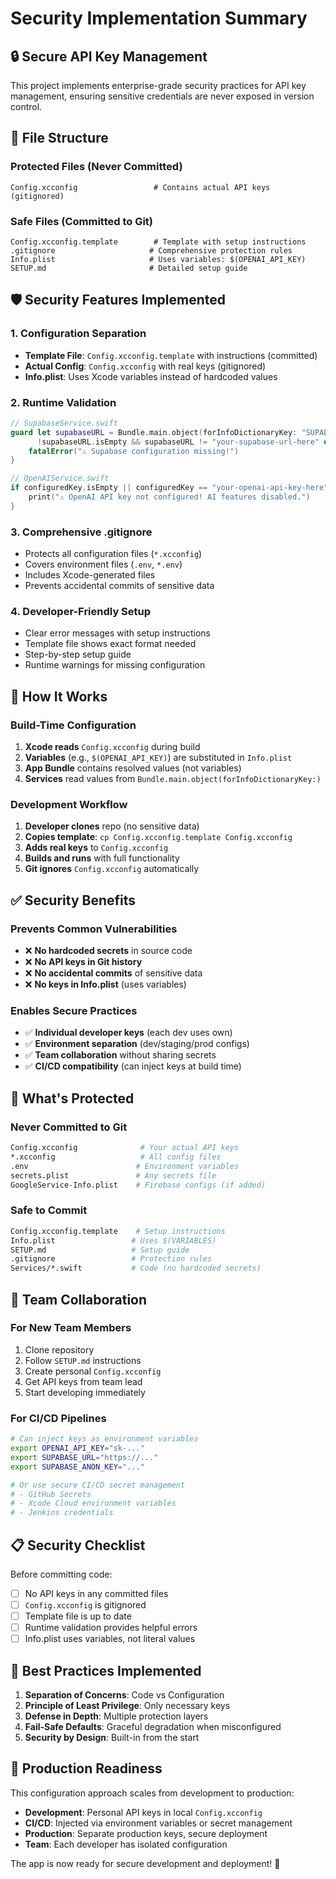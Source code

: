 # Security Implementation Summary

## 🔒 Secure API Key Management

This project implements enterprise-grade security practices for API key management, ensuring sensitive credentials are never exposed in version control.

## 📁 File Structure

### Protected Files (Never Committed)

```
Config.xcconfig                 # Contains actual API keys (gitignored)
```

### Safe Files (Committed to Git)

```
Config.xcconfig.template        # Template with setup instructions
.gitignore                     # Comprehensive protection rules
Info.plist                     # Uses variables: $(OPENAI_API_KEY)
SETUP.md                       # Detailed setup guide
```

## 🛡️ Security Features Implemented

### 1. Configuration Separation

- **Template File**: `Config.xcconfig.template` with instructions (committed)
- **Actual Config**: `Config.xcconfig` with real keys (gitignored)
- **Info.plist**: Uses Xcode variables instead of hardcoded values

### 2. Runtime Validation

```swift
// SupabaseService.swift
guard let supabaseURL = Bundle.main.object(forInfoDictionaryKey: "SUPABASE_URL") as? String,
      !supabaseURL.isEmpty && supabaseURL != "your-supabase-url-here" else {
    fatalError("⚠️ Supabase configuration missing!")
}

// OpenAIService.swift
if configuredKey.isEmpty || configuredKey == "your-openai-api-key-here" {
    print("⚠️ OpenAI API key not configured! AI features disabled.")
}
```

### 3. Comprehensive .gitignore

- Protects all configuration files (`*.xcconfig`)
- Covers environment files (`.env`, `*.env`)
- Includes Xcode-generated files
- Prevents accidental commits of sensitive data

### 4. Developer-Friendly Setup

- Clear error messages with setup instructions
- Template file shows exact format needed
- Step-by-step setup guide
- Runtime warnings for missing configuration

## 🔧 How It Works

### Build-Time Configuration

1. **Xcode reads** `Config.xcconfig` during build
2. **Variables** (e.g., `$(OPENAI_API_KEY)`) are substituted in `Info.plist`
3. **App Bundle** contains resolved values (not variables)
4. **Services** read values from `Bundle.main.object(forInfoDictionaryKey:)`

### Development Workflow

1. **Developer clones** repo (no sensitive data)
2. **Copies template**: `cp Config.xcconfig.template Config.xcconfig`
3. **Adds real keys** to `Config.xcconfig`
4. **Builds and runs** with full functionality
5. **Git ignores** `Config.xcconfig` automatically

## ✅ Security Benefits

### Prevents Common Vulnerabilities

- ❌ **No hardcoded secrets** in source code
- ❌ **No API keys in Git history**
- ❌ **No accidental commits** of sensitive data
- ❌ **No keys in Info.plist** (uses variables)

### Enables Secure Practices

- ✅ **Individual developer keys** (each dev uses own)
- ✅ **Environment separation** (dev/staging/prod configs)
- ✅ **Team collaboration** without sharing secrets
- ✅ **CI/CD compatibility** (can inject keys at build time)

## 🚨 What's Protected

### Never Committed to Git

```bash
Config.xcconfig              # Your actual API keys
*.xcconfig                   # All config files
.env                        # Environment variables
secrets.plist               # Any secrets file
GoogleService-Info.plist    # Firebase configs (if added)
```

### Safe to Commit

```bash
Config.xcconfig.template    # Setup instructions
Info.plist                 # Uses $(VARIABLES)
SETUP.md                   # Setup guide
.gitignore                 # Protection rules
Services/*.swift           # Code (no hardcoded secrets)
```

## 🔄 Team Collaboration

### For New Team Members

1. Clone repository
2. Follow `SETUP.md` instructions
3. Create personal `Config.xcconfig`
4. Get API keys from team lead
5. Start developing immediately

### For CI/CD Pipelines

```bash
# Can inject keys as environment variables
export OPENAI_API_KEY="sk-..."
export SUPABASE_URL="https://..."
export SUPABASE_ANON_KEY="..."

# Or use secure CI/CD secret management
# - GitHub Secrets
# - Xcode Cloud environment variables
# - Jenkins credentials
```

## 📋 Security Checklist

Before committing code:

- [ ] No API keys in any committed files
- [ ] `Config.xcconfig` is gitignored
- [ ] Template file is up to date
- [ ] Runtime validation provides helpful errors
- [ ] Info.plist uses variables, not literal values

## 🎯 Best Practices Implemented

1. **Separation of Concerns**: Code vs Configuration
2. **Principle of Least Privilege**: Only necessary keys
3. **Defense in Depth**: Multiple protection layers
4. **Fail-Safe Defaults**: Graceful degradation when misconfigured
5. **Security by Design**: Built-in from the start

## 🚀 Production Readiness

This configuration approach scales from development to production:

- **Development**: Personal API keys in local `Config.xcconfig`
- **CI/CD**: Injected via environment variables or secret management
- **Production**: Separate production keys, secure deployment
- **Team**: Each developer has isolated configuration

The app is now ready for secure development and deployment! 🎉
